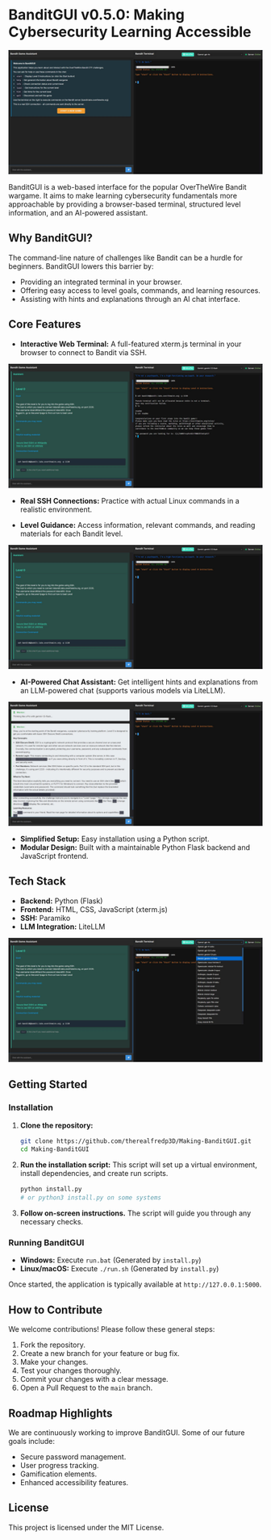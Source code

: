 # BanditGUI v0.5.0: Making Cybersecurity Learning Accessible

<!-- Optional: Add a key screenshot or badge here later if desired -->
<!-- For now, I'll reuse one from the old README, but ideally, it should be updated if there's a v0.5 specific one -->
![BanditGUI Screenshot](docs\assets\v0.4-Main-screen.jpg)

BanditGUI is a web-based interface for the popular OverTheWire Bandit wargame. It aims to make learning cybersecurity fundamentals more approachable by providing a browser-based terminal, structured level information, and an AI-powered assistant.

## Why BanditGUI?

The command-line nature of challenges like Bandit can be a hurdle for beginners. BanditGUI lowers this barrier by:

* Providing an integrated terminal in your browser.
* Offering easy access to level goals, commands, and learning resources.
* Assisting with hints and explanations through an AI chat interface.

## Core Features

* **Interactive Web Terminal:** A full-featured xterm.js terminal in your browser to connect to Bandit via SSH.  

![Interactive Web Terminal](docs/assets/v0.4-Bandit0-Done-Terminal.jpg)

* **Real SSH Connections:** Practice with actual Linux commands in a realistic environment.

* **Level Guidance:** Access information, relevant commands, and reading materials for each Bandit level.

![Level Guidance](docs/assets/v0.4-Bandit0.jpg)

* **AI-Powered Chat Assistant:** Get intelligent hints and explanations from an LLM-powered chat (supports various models via LiteLLM).

![Ask-a-Pro](docs/assets/v0.4-Mentor.jpg)

* **Simplified Setup:** Easy installation using a Python script.
* **Modular Design:** Built with a maintainable Python Flask backend and JavaScript frontend.

## Tech Stack

* **Backend:** Python (Flask)
* **Frontend:** HTML, CSS, JavaScript (xterm.js)
* **SSH:** Paramiko
* **LLM Integration:** LiteLLM  

![Easy LLM Selection](docs/assets/v0.4-Ask-a-Pro-LLM.jpg)

## Getting Started

### Installation

1. **Clone the repository:**

    ```bash
    git clone https://github.com/therealfredp3D/Making-BanditGUI.git
    cd Making-BanditGUI
    ```

2. **Run the installation script:**
    This script will set up a virtual environment, install dependencies, and create run scripts.

    ```bash
    python install.py
    # or python3 install.py on some systems
    ```

3. **Follow on-screen instructions.** The script will guide you through any necessary checks.

### Running BanditGUI

* **Windows:** Execute `run.bat` (Generated by `install.py`)
* **Linux/macOS:** Execute `./run.sh` (Generated by `install.py`)

Once started, the application is typically available at `http://127.0.0.1:5000`.

## How to Contribute

We welcome contributions! Please follow these general steps:

1. Fork the repository.
2. Create a new branch for your feature or bug fix.
3. Make your changes.
4. Test your changes thoroughly.
5. Commit your changes with a clear message.
6. Open a Pull Request to the `main` branch.

## Roadmap Highlights

We are continuously working to improve BanditGUI. Some of our future goals include:

* Secure password management.
* User progress tracking.
* Gamification elements.
* Enhanced accessibility features.

## License

This project is licensed under the MIT License.
